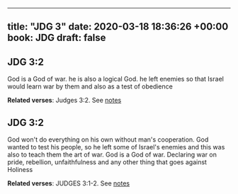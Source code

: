 
---
title: "JDG 3"
date: 2020-03-18 18:36:26 +00:00
book: JDG
draft: false
---

## JDG 3:2

God is a God of war. he is also a logical God. he left enemies so that Israel would learn war by them and also as a test of obedience

**Related verses**: Judges 3:2. See [notes](https://my.bible.com/notes/3388163692067283222)


## JDG 3:2

God won't do everything on his own without man's cooperation. God wanted to test his people, so he left some of Israel's enemies and this was also to teach them the art of war. God is a God of war. Declaring war on pride, rebellion, unfaithfulness and any other thing that goes against Holiness

**Related verses**: JUDGES 3:1-2. See [notes](https://my.bible.com/notes/2587414005656838342)

